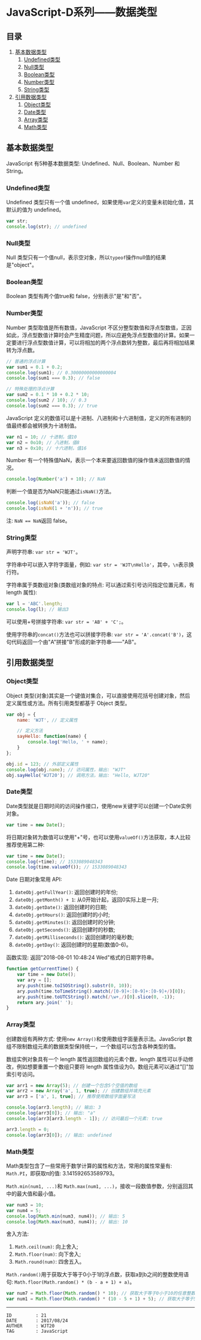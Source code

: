 
# JavaScript-D系列——数据类型 #

## 目录 ##

1. [基本数据类型](#href1)
    1. [Undefined类型](#href1-1)
    2. [Null类型](#href1-2)
    3. [Boolean类型](#href1-3)
    4. [Number类型](#href1-4)
    5. [String类型](#href1-5)
2. [引用数据类型](#href2)
    1. [Object类型](#href2-1)
    2. [Date类型](#href2-2)
    3. [Array类型](#href2-3)
    4. [Math类型](#href2-4)

## <a name="href1">基本数据类型</a> ##

JavaScript 有5种基本数据类型: Undefined、Null、Boolean、Number 和 String。

### <a name="href1-1">Undefined类型</a> ###

Undefined 类型只有一个值 undefined，如果使用`var`定义的变量未初始化值，其默认的值为 undefined。

```js
var str;
console.log(str); // undefined
```

### <a name="href1-2">Null类型</a> ###

Null 类型只有一个值null，表示空对象，所以`typeof`操作null值的结果是"object"。

### <a name="href1-3">Boolean类型</a> ###

Boolean 类型有两个值true和 false，分别表示"是"和"否"。

### <a name="href1-4">Number类型</a> ###

Number 类型取值是所有数值，JavaScript 不区分整型数值和浮点型数值，正因如此，浮点型数值计算时会产生精度问题，所以应避免浮点型数值的计算。如果一定要进行浮点型数值计算，可以将相加的两个浮点数转为整数，最后再将相加结果转为浮点数。

```js
// 普通的浮点计算
var sum1 = 0.1 + 0.2;
console.log(sum1); // 0.30000000000000004
console.log(sum1 === 0.3); // false

// 特殊处理的浮点计算
var sum2 = 0.1 * 10 + 0.2 * 10;
console.log(sum2 / 10); // 0.3
console.log(sum2 === 0.3); // true
```

JavaScript 定义的数值可以是十进制、八进制和十六进制值，定义的所有进制的值最终都会被转换为十进制值。

```js
var n1 = 10; // 十进制，值10
var n2 = 0o10; // 八进制，值8
var n3 = 0x10; // 十六进制，值16
```

Number 有一个特殊值NaN，表示一个本来要返回数值的操作值未返回数值的情况。

```js
console.log(Number('a') + 10); // NaN
```

判断一个值是否为NaN只能通过`isNaN()`方法。

```js
console.log(isNaN('a')); // false
console.log(isNaN(1 + 'n')); // true
```

注: `NaN == NaN`返回 false。

### <a name="href1-5">String类型</a> ###

声明字符串: `var str = 'WJT'`。

字符串中可以嵌入字符字面量，例如: `var str = 'WJT\nHello'`，其中，`\n`表示换行符。

字符串属于类数组对象(类数组对象的特点: 可以通过索引号访问指定位置元素，有 length 属性):  

```js
var l = 'ABC'.length;
console.log(l); // 输出3
```

可以使用+号拼接字符串: `var str = 'AB' + 'C';`。

使用字符串的`concat()`方法也可以拼接字符串: `var str = 'A'.concat('B')`，这句代码返回一个由"A"拼接"B"形成的新字符串——"AB"。

## <a name="href2">引用数据类型</a> ##

### <a name="href2-1">Object类型</a> ###

Object 类型(对象)其实是一个键值对集合，可以直接使用花括号创建对象，然后定义属性或方法。所有引用类型都基于 Object 类型。

```js
var obj = {
    name: 'WJT', // 定义属性

    // 定义方法
    sayHello: function(name) {
        console.log('Hello, ' + name);
    }
};

obj.id = 123; // 外部定义属性
console.log(obj.name); // 访问属性，输出: "WJT"
obj.sayHello('WJT20'); // 调用方法，输出: "Hello, WJT20"
```

### <a name="href2-2">Date类型</a> ###

Date类型就是日期时间的访问操作接口，使用new关键字可以创建一个Date实例对象。

```js
var time = new Date();
```

将日期对象转为数值可以使用"+"号，也可以使用`valueOf()`方法获取，本人比较推荐使用第二种:

```js
var time = new Date();
console.log(+time); // 1533089048343
console.log(time.valueOf()); // 1533089048343
```

Date 日期对象常用 API:  

1. `dateObj.getFullYear()`: 返回创建时的年份;
2. `dateObj.getMonth() + 1`: 从0开始计起，返回0实际上是一月;
3. `dateObj.getDate()`: 返回创建时的日期;
4. `dateObj.getHours()`: 返回创建时的小时;
5. `dateObj.getMinutes()`: 返回创建时的分钟;
6. `dateObj.getSeconds()`: 返回创建时的秒数;
7. `dateObj.getMilliseconds()`: 返回创建时的毫秒数;
8. `dateObj.getDay()`: 返回创建时的星期(数值0-6)。

函数实现: 返回"2018-08-01 10:48:24 Wed"格式的日期字符串。

```js
function getCurrentTime() {
    var time = new Date();
    var ary = [];
    ary.push(time.toISOString().substr(0, 10));
    ary.push(time.toTimeString().match(/[0-9]+:[0-9]+:[0-9]+/)[0]);
    ary.push(time.toUTCString().match(/\w+,/)[0].slice(0, -1));
    return ary.join(' ');
}
```

### <a name="href2-3">Array类型</a> ###

创建数组有两种方式: 使用`new Array()`和使用数组字面量表示法。JavaScript 数组不限制数组元素的数据类型保持统一，一个数组可以包含各种类型的值。

数组实例对象具有一个 length 属性返回数组的元素个数，length 属性可以手动修改，例如想要重置一个数组只要将 length 属性值设为0。数组元素可以通过"[]"加索引号访问。

```js
var arr1 = new Array(5); // 创建一个包含5个空值的数组
var arr2 = new Array('a', 1, true); // 创建数组并填充元素
var arr3 = ['a', 1, true]; // 推荐使用数组字面量写法

console.log(arr3.length); // 输出: 3
console.log(arr3[0]); // 输出: "a"
console.log(arr3[arr3.length - 1]); // 访问最后一个元素: true

arr3.length = 0;
console.log(arr3[0]); // 输出: undefined
```

### <a name="href2-4">Math类型</a> ###

Math类型包含了一些常用于数学计算的属性和方法，常用的属性常量有: `Math.PI`，即获取π的值: 3.141592653589793。

`Math.min(num1, ...)`和 `Math.max(num1, ...)`，接收一段数值参数，分别返回其中的最大值和最小值。

```js
var num3 = 10;
var num4 = 5;
console.log(Math.min(num3, num4)); // 输出: 5
console.log(Math.max(num3, num4)); // 输出: 10
```

舍入方法:

1. `Math.ceil(num)`: 向上舍入;
2. `Math.floor(num)`: 向下舍入;
3. `Math.round(num)`: 四舍五入。

`Math.random()`用于获取大于等于0小于1的浮点数，获取a到b之间的整数使用语句: `Math.floor(Math.random() * (b - a + 1) + a)`。

```js
var num7 = Math.floor(Math.random() * 10); // 获取大于等于0小于10的任意整数
var num1 = Math.floor(Math.random() * (10 - 5 + 1) + 5); // 获取大于等于5小于11(5到10之间)的任意整数
```

---

```
ID         : 21
DATE       : 2017/08/24
AUTHER     : WJT20
TAG        : JavaScript
```
